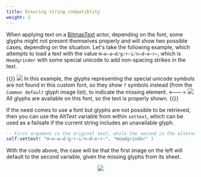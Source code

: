 ```yaml
---
title: Ensuring string compatiblity
weight: 1
---
```


When applying text on a [BitmapText](../) actor, depending on the font, some glyphs might not present themselves properly and will show two possible cases, depending on the situation. Let's take the following example, which attempts to load a text with the value `H̶e̵a̶d̸g̷r̴i̸n̶d̴e̴r̶`, which is `Headgrinder` with some special unicode to add non-spacing strikes in the text.

{{<columns>}}
![](/theming/bitmap/textBrokenGlyph.png)
In this example, the glyphs representing the special unicode symbols are not found in this custom font, so they show `?` symbols instead (from the `Common default` glyph image list), to indicate the missing element.
<--->
![](/theming/bitmap/textProperGlyph.png)
All glyphs are available on this font, so the text is properly shown.
{{</columns>}}

If the need comes to use a font but glyphs are not possible to be retrieved, then you can use the AltText variable from within `settext`, which can be used as a failsafe if the current string includes an unavailable glyph.

```lua
-- First argument is the original text, while the second is the alternative variant for compatibility.
self:settext( "H̶e̵a̶d̸g̷r̴i̸n̶d̴e̴r̶", "Headgrinder" )
```

With the code above, the case will be that the first image on the left will default to the second variable, given the missing glyphs from its sheet.

<center>

![](/theming/bitmap/textAltText.png)
</center>